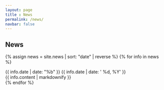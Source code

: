 ```yaml
---
layout: page
title : News
permalink: /news/
navbar: false
---
```


## News

<p>
{% assign news = site.news | sort: "date" | reverse %}
{% for info in news %}
<div class="news">
  <div class="news-date">
{{ info.date | date: "%b" }}
{{ info.date | date: ' %d, %Y' }}</div>
  <div class="news-matter">{{ info.content | markdownify }}</div>
</div>
{% endfor %}
</p>
